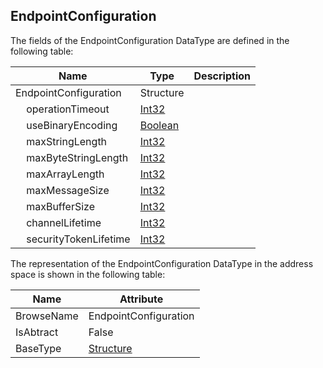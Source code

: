 <!-- datatype -->
## EndpointConfiguration
<!-- end of description -->
The fields of the EndpointConfiguration DataType are defined in the following table:  

|Name|Type|Description|
|---|---|---|
|EndpointConfiguration|Structure||
|&nbsp;&nbsp;&nbsp;&nbsp;operationTimeout|[Int32](../../../Part3/DataTypes/Int32/readme.md)||
|&nbsp;&nbsp;&nbsp;&nbsp;useBinaryEncoding|[Boolean](../../../Part3/DataTypes/Boolean/readme.md)||
|&nbsp;&nbsp;&nbsp;&nbsp;maxStringLength|[Int32](../../../Part3/DataTypes/Int32/readme.md)||
|&nbsp;&nbsp;&nbsp;&nbsp;maxByteStringLength|[Int32](../../../Part3/DataTypes/Int32/readme.md)||
|&nbsp;&nbsp;&nbsp;&nbsp;maxArrayLength|[Int32](../../../Part3/DataTypes/Int32/readme.md)||
|&nbsp;&nbsp;&nbsp;&nbsp;maxMessageSize|[Int32](../../../Part3/DataTypes/Int32/readme.md)||
|&nbsp;&nbsp;&nbsp;&nbsp;maxBufferSize|[Int32](../../../Part3/DataTypes/Int32/readme.md)||
|&nbsp;&nbsp;&nbsp;&nbsp;channelLifetime|[Int32](../../../Part3/DataTypes/Int32/readme.md)||
|&nbsp;&nbsp;&nbsp;&nbsp;securityTokenLifetime|[Int32](../../../Part3/DataTypes/Int32/readme.md)||

The representation of the EndpointConfiguration DataType in the address space is shown in the following table:  

|Name|Attribute|
|---|---|
|BrowseName|EndpointConfiguration|
|IsAbtract|False|
|BaseType|[Structure](../../../Part3/DataTypes/Structure/readme.md)|

